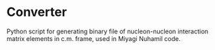 # Converter
Python script for generating binary file of nucleon-nucleon interaction matrix elements in c.m. frame, used in Miyagi Nuhamil code.
